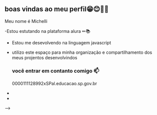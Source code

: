 ## boas vindas ao meu perfil😁😊🤞💕

 Meu nome é Michelli 

-Estou estutando na plataforma alura ✏📚
- Estou me desevolvendo na linguagem javascript
- utilizo este espaço para minha organização e compartilhamento dos meus projentos desenvolvindos 

  ### você entrar em contanto comigo 📫

  0000111128992xSPal.educacao.sp.gov.br
- 

- 
  
-->
